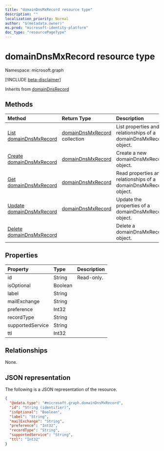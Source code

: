 ```yaml
---
title: "domainDnsMxRecord resource type"
description: ""
localization_priority: Normal
author: "$(metadata.owner)"
ms.prod: "microsoft-identity-platform"
doc_type: "resourcePageType"
---
```


# domainDnsMxRecord resource type

Namespace: microsoft.graph

[!INCLUDE [beta-disclaimer](../../includes/beta-disclaimer.md)]

Inherits from [domainDnsRecord](domaindnsrecord.md)

## Methods

| Method                                                         | Return Type                                          | Description                                                      |
| :------------------------------------------------------------- | :--------------------------------------------------- | :--------------------------------------------------------------- |
| [List domainDnsMxRecord](../api/domaindnsmxrecord-list.md)     | [domainDnsMxRecord](domainDnsMxRecord.md) collection | List properties and relationships of a domainDnsMxRecord object. |
| [Create domainDnsMxRecord](../api/domaindnsmxrecord-create.md) | [domainDnsMxRecord](domainDnsMxRecord.md)            | Create a new domainDnsMxRecord object.                           |
| [Get domainDnsMxRecord](../api/domaindnsmxrecord-get.md)       | [domainDnsMxRecord](domainDnsMxRecord.md)            | Read properties and relationships of a domainDnsMxRecord object. |
| [Update domainDnsMxRecord](../api/domaindnsmxrecord-update.md) | [domainDnsMxRecord](domainDnsMxRecord.md)            | Update the properties of a domainDnsMxRecord object.             |
| [Delete domainDnsMxRecord](../api/domaindnsmxrecord-delete.md) |                                                      | Delete a domainDnsMxRecord object.                               |

## Properties

| Property         | Type    | Description |
| :--------------- | :------ | :---------- |
| id               | String  | Read-only.  |
| isOptional       | Boolean |             |
| label            | String  |             |
| mailExchange     | String  |             |
| preference       | Int32   |             |
| recordType       | String  |             |
| supportedService | String  |             |
| ttl              | Int32   |             |

## Relationships

None.

## JSON representation

The following is a JSON representation of the resource.

<!-- {
  "blockType": "resource",
  "keyProperty": "id",
  "@odata.type": "microsoft.graph.domainDnsMxRecord",
  "baseType": "microsoft.graph.domainDnsRecord",
  "openType": False
}
-->

```json
{
  "@odata.type": "#microsoft.graph.domainDnsMxRecord",
  "id": "String (identifier)",
  "isOptional": "Boolean",
  "label": "String",
  "mailExchange": "String",
  "preference": "Int32",
  "recordType": "String",
  "supportedService": "String",
  "ttl": "Int32"
}
```
